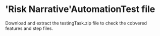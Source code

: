 # 'Risk Narrative'AutomationTest file

Download and extract the testingTask.zip file to check the cobvered features and step files. 
